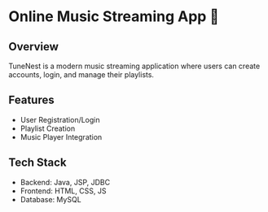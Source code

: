 # Online Music Streaming App 🎵

## Overview
TuneNest is a modern music streaming application where users can create accounts, login, and manage their playlists.

## Features
- User Registration/Login
- Playlist Creation
- Music Player Integration

## Tech Stack
- Backend: Java, JSP, JDBC
- Frontend: HTML, CSS, JS
- Database: MySQL
